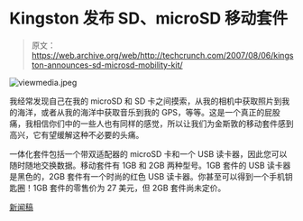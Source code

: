 # Kingston 发布 SD、microSD 移动套件

> 原文：<https://web.archive.org/web/http://techcrunch.com/2007/08/06/kingston-announces-sd-microsd-mobility-kit/>

![viewmedia.jpeg](img/b706d8b661ac2ad9de935f63115fcdb7.png)

我经常发现自己在我的 microSD 和 SD 卡之间摸索，从我的相机中获取照片到我的海洋，或者从我的海洋中获取音乐到我的 GPS，等等。这是一个真正的屁股痛，我相信你们中的一些人也有同样的感觉，所以让我们为金斯敦的移动套件感到高兴，它有望缓解这种不必要的头痛。

一体化套件包括一个带双适配器的 microSD 卡和一个 USB 读卡器，因此您可以随时随地交换数据。移动套件有 1GB 和 2GB 两种型号。1GB 套件的 USB 读卡器是黑色的，2GB 套件有一个时尚的红色 USB 读卡器。你甚至可以得到一个手机钥匙圈！1GB 套件的零售价为 27 美元，但 2GB 套件尚未定价。

[新闻稿](https://web.archive.org/web/20150312091631/http://home.businesswire.com/portal/site/google/index.jsp?ndmViewId=news_view&newsId=20070806005626&newsLang=en)